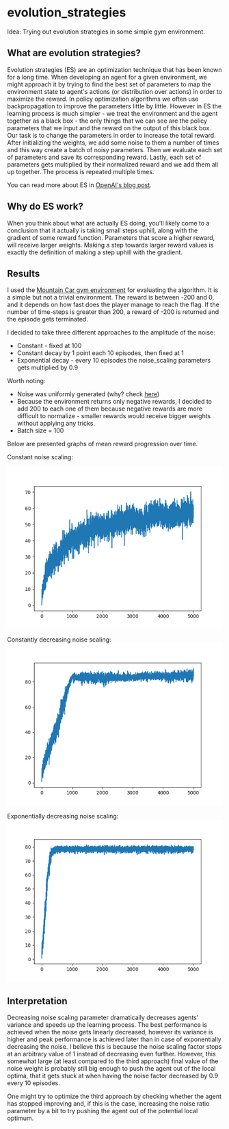 # evolution_strategies
Idea: Trying out evolution strategies in some simple gym environment.

## What are evolution strategies?
Evolution strategies (ES) are an optimization technique that has been known for a long time. When developing an agent for a given environment, we might approach it by trying to find the best set of parameters to map the environment state to agent's actions (or distribution over actions) in order to maximize the reward. In policy optimization algorithms we often use backpropagation to improve the parameters little by little. However in ES the learning process is much simpler - we treat the environment and the agent together as a black box - the only things that we can see are the policy parameters that we input and the reward on the output of this black box. Our task is to change the parameters in order to increase the total reward. After initializing the weights, we add some noise to them a number of times and this way create a batch of noisy parameters. Then we evaluate each set of parameters and save its corresponding reward. Lastly, each set of parameters gets multiplied by their normalized reward and we add them all up together. The process is repeated multiple times.

You can read more about ES in [OpenAI's blog post](https://blog.openai.com/evolution-strategies/).

## Why do ES work?
When you think about what are actually ES doing, you'll likely come to a conclusion that it actually is taking small steps uphill, along with the gradient of some reward function. Parameters that score a higher reward, will receive larger weights. Making a step towards larger reward values is exactly the definition of making a step uphill with the gradient.

## Results
I used the [Mountain Car gym environment](https://gym.openai.com/envs/MountainCar-v0/) for evaluating the algorithm. It is a simple but not a trivial environment. The reward is between -200 and 0, and it depends on how fast does the player manage to reach the flag. If the number of time-steps is greater than 200, a reward of -200 is returned and the episode gets terminated.

I decided to take three different approaches to the amplitude of the noise:
* Constant - fixed at 100
* Constant decay by 1 point each 10 episodes, then fixed at 1
* Exponential decay - every 10 episodes the noise_scaling parameters gets multiplied by 0.9

Worth noting:
* Noise was uniformly generated (why? check [here](https://github.com/szymonWojdat/Cartpole))
* Because the environment returns only negative rewards, I decided to add 200 to each one of them because negative rewards are more difficult to normalize - smaller rewards would receive bigger weights without applying any tricks.
* Batch size = 100

Below are presented graphs of mean reward progression over time.

Constant noise scaling:

![](https://github.com/szymonWojdat/evolution_strategies/blob/master/graphs/avg_score_noise_100_const.png)

Constantly decreasing noise scaling:
![](https://github.com/szymonWojdat/evolution_strategies/blob/master/graphs/avg_score_noise_1_per_10_linear_decay.png)

Exponentially decreasing noise scaling:
![](https://github.com/szymonWojdat/evolution_strategies/blob/master/graphs/avg_score_noise_90_per_10t_decay.png)

## Interpretation
Decreasing noise scaling parameter dramatically decreases agents' variance and speeds up the learning process. The best performance is achieved when the noise gets linearly decreased, however its variance is higher and peak performance is achieved later than in case of exponentially decreasing the noise. I believe this is because the noise scaling factor stops at an arbitrary value of 1 instead of decreasing even further. However, this somewhat large (at least compared to the third approach) final value of the noise weight is probably still big enough to push the agent out of the local optima, that it gets stuck at when having the noise factor decreased by 0.9 every 10 episodes.

One might try to optimize the third approach by checking whether the agent has stopped improving and, if this is the case, increasing the noise ratio parameter by a bit to try pushing the agent out of the potential local optimum.
